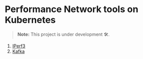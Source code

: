 # Performance Network tools on Kubernetes

> **Note:** This project is under development 🛠.

1. [IPerf3](./IPerf3/README.md)
2. [Kafka](./Kafka/README.md)